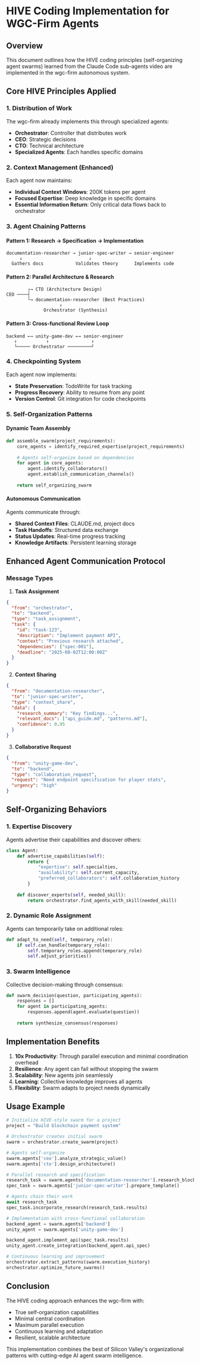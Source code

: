 # HIVE Coding Implementation for WGC-Firm Agents

## Overview

This document outlines how the HIVE coding principles (self-organizing agent swarms) learned from the Claude Code sub-agents video are implemented in the wgc-firm autonomous system.

## Core HIVE Principles Applied

### 1. Distribution of Work
The wgc-firm already implements this through specialized agents:
- **Orchestrator**: Controller that distributes work
- **CEO**: Strategic decisions
- **CTO**: Technical architecture
- **Specialized Agents**: Each handles specific domains

### 2. Context Management (Enhanced)
Each agent now maintains:
- **Individual Context Windows**: 200K tokens per agent
- **Focused Expertise**: Deep knowledge in specific domains
- **Essential Information Return**: Only critical data flows back to orchestrator

### 3. Agent Chaining Patterns

#### Pattern 1: Research → Specification → Implementation
```
documentation-researcher → junior-spec-writer → senior-engineer
     ↓                         ↓                      ↓
  Gathers docs            Validates theory      Implements code
```

#### Pattern 2: Parallel Architecture & Research
```
        ┌→ CTO (Architecture Design)
CEO ────┤
        └→ documentation-researcher (Best Practices)
                    ↓
              Orchestrator (Synthesis)
```

#### Pattern 3: Cross-functional Review Loop
```
backend ←→ unity-game-dev ←→ senior-engineer
   ↑           ↑                ↑
   └───── Orchestrator ─────────┘
```

### 4. Checkpointing System

Each agent now implements:
- **State Preservation**: TodoWrite for task tracking
- **Progress Recovery**: Ability to resume from any point
- **Version Control**: Git integration for code checkpoints

### 5. Self-Organization Patterns

#### Dynamic Team Assembly
```python
def assemble_swarm(project_requirements):
    core_agents = identify_required_expertise(project_requirements)
    
    # Agents self-organize based on dependencies
    for agent in core_agents:
        agent.identify_collaborators()
        agent.establish_communication_channels()
    
    return self_organizing_swarm
```

#### Autonomous Communication
Agents communicate through:
- **Shared Context Files**: CLAUDE.md, project docs
- **Task Handoffs**: Structured data exchange
- **Status Updates**: Real-time progress tracking
- **Knowledge Artifacts**: Persistent learning storage

## Enhanced Agent Communication Protocol

### Message Types

1. **Task Assignment**
```json
{
  "from": "orchestrator",
  "to": "backend",
  "type": "task_assignment",
  "task": {
    "id": "task-123",
    "description": "Implement payment API",
    "context": "Previous research attached",
    "dependencies": ["spec-001"],
    "deadline": "2025-08-02T12:00:00Z"
  }
}
```

2. **Context Sharing**
```json
{
  "from": "documentation-researcher",
  "to": "junior-spec-writer",
  "type": "context_share",
  "data": {
    "research_summary": "Key findings...",
    "relevant_docs": ["api_guide.md", "patterns.md"],
    "confidence": 0.95
  }
}
```

3. **Collaborative Request**
```json
{
  "from": "unity-game-dev",
  "to": "backend",
  "type": "collaboration_request",
  "request": "Need endpoint specification for player stats",
  "urgency": "high"
}
```

## Self-Organizing Behaviors

### 1. Expertise Discovery
Agents advertise their capabilities and discover others:
```python
class Agent:
    def advertise_capabilities(self):
        return {
            "expertise": self.specialties,
            "availability": self.current_capacity,
            "preferred_collaborators": self.collaboration_history
        }
    
    def discover_experts(self, needed_skill):
        return orchestrator.find_agents_with_skill(needed_skill)
```

### 2. Dynamic Role Assignment
Agents can temporarily take on additional roles:
```python
def adapt_to_need(self, temporary_role):
    if self.can_handle(temporary_role):
        self.temporary_roles.append(temporary_role)
        self.adjust_priorities()
```

### 3. Swarm Intelligence
Collective decision-making through consensus:
```python
def swarm_decision(question, participating_agents):
    responses = []
    for agent in participating_agents:
        responses.append(agent.evaluate(question))
    
    return synthesize_consensus(responses)
```

## Implementation Benefits

1. **10x Productivity**: Through parallel execution and minimal coordination overhead
2. **Resilience**: Any agent can fail without stopping the swarm
3. **Scalability**: New agents join seamlessly
4. **Learning**: Collective knowledge improves all agents
5. **Flexibility**: Swarm adapts to project needs dynamically

## Usage Example

```python
# Initialize HIVE-style swarm for a project
project = "Build blockchain payment system"

# Orchestrator creates initial swarm
swarm = orchestrator.create_swarm(project)

# Agents self-organize
swarm.agents['ceo'].analyze_strategic_value()
swarm.agents['cto'].design_architecture()

# Parallel research and specification
research_task = swarm.agents['documentation-researcher'].research_blockchain_payments()
spec_task = swarm.agents['junior-spec-writer'].prepare_template()

# Agents chain their work
await research_task
spec_task.incorporate_research(research_task.results)

# Implementation with cross-functional collaboration
backend_agent = swarm.agents['backend']
unity_agent = swarm.agents['unity-game-dev']

backend_agent.implement_api(spec_task.results)
unity_agent.create_integration(backend_agent.api_spec)

# Continuous learning and improvement
orchestrator.extract_patterns(swarm.execution_history)
orchestrator.optimize_future_swarms()
```

## Conclusion

The HIVE coding approach enhances the wgc-firm with:
- True self-organization capabilities
- Minimal central coordination
- Maximum parallel execution
- Continuous learning and adaptation
- Resilient, scalable architecture

This implementation combines the best of Silicon Valley's organizational patterns with cutting-edge AI agent swarm intelligence.